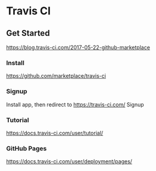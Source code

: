 # Travis CI

## Get Started
https://blog.travis-ci.com/2017-05-22-github-marketplace

### Install
https://github.com/marketplace/travis-ci

### Signup
Install app, then redirect to https://travis-ci.com/
Signup

### Tutorial
https://docs.travis-ci.com/user/tutorial/

### GitHub Pages
https://docs.travis-ci.com/user/deployment/pages/
